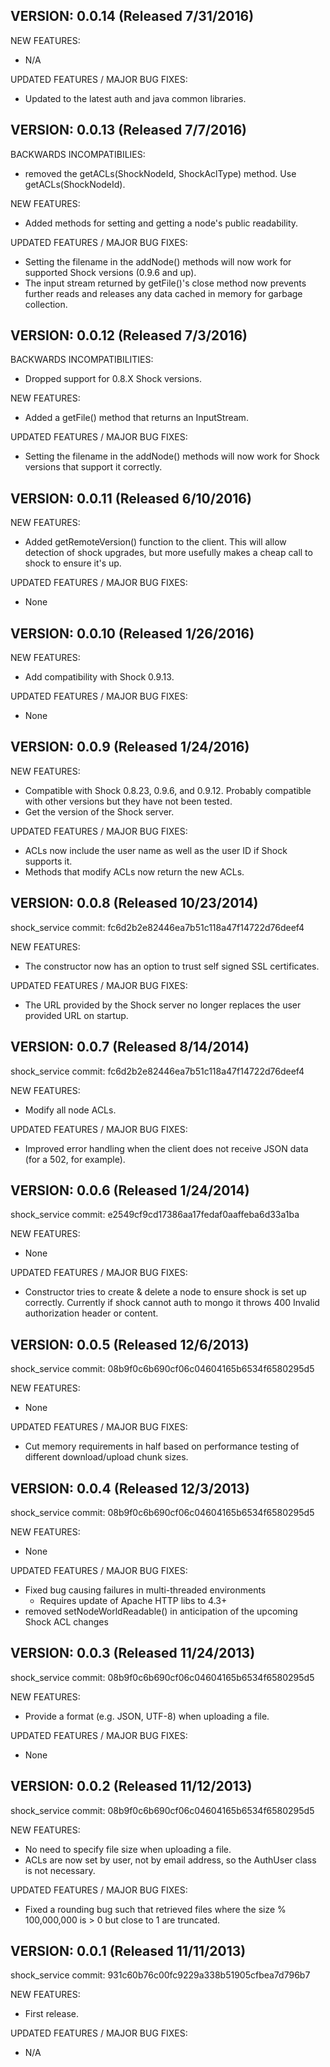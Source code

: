 VERSION: 0.0.14 (Released 7/31/2016)
-----------------------------------------

NEW FEATURES:
- N/A

UPDATED FEATURES / MAJOR BUG FIXES:
- Updated to the latest auth and java common libraries.

VERSION: 0.0.13 (Released 7/7/2016)
-----------------------------------------

BACKWARDS INCOMPATIBILIES:
- removed the getACLs(ShockNodeId, ShockAclType) method. Use
  getACLs(ShockNodeId).

NEW FEATURES:
- Added methods for setting and getting a node's public readability.

UPDATED FEATURES / MAJOR BUG FIXES:
- Setting the filename in the addNode() methods will now work for supported
  Shock versions (0.9.6 and up).
- The input stream returned by getFile()'s close method now prevents further
  reads and releases any data cached in memory for garbage collection.

VERSION: 0.0.12 (Released 7/3/2016)
-----------------------------------------

BACKWARDS INCOMPATIBILITIES:
- Dropped support for 0.8.X Shock versions.

NEW FEATURES:
- Added a getFile() method that returns an InputStream.

UPDATED FEATURES / MAJOR BUG FIXES:
- Setting the filename in the addNode() methods will now work for Shock
  versions that support it correctly.

VERSION: 0.0.11 (Released 6/10/2016)
-----------------------------------------

NEW FEATURES:
- Added getRemoteVersion() function to the client. This will allow detection
  of shock upgrades, but more usefully makes a cheap call to shock to ensure
  it's up.

UPDATED FEATURES / MAJOR BUG FIXES:
- None

VERSION: 0.0.10 (Released 1/26/2016)
-----------------------------------------

NEW FEATURES:
- Add compatibility with Shock 0.9.13.

UPDATED FEATURES / MAJOR BUG FIXES:
- None

VERSION: 0.0.9 (Released 1/24/2016)
-----------------------------------------

NEW FEATURES:
- Compatible with Shock 0.8.23, 0.9.6, and 0.9.12. Probably compatible with
  other versions but they have not been tested.
- Get the version of the Shock server.

UPDATED FEATURES / MAJOR BUG FIXES:
- ACLs now include the user name as well as the user ID if Shock supports it.
- Methods that modify ACLs now return the new ACLs.

VERSION: 0.0.8 (Released 10/23/2014)
-----------------------------------------

shock_service commit: fc6d2b2e82446ea7b51c118a47f14722d76deef4

NEW FEATURES:
- The constructor now has an option to trust self signed SSL certificates.

UPDATED FEATURES / MAJOR BUG FIXES:
- The URL provided by the Shock server no longer replaces the user provided
  URL on startup.

VERSION: 0.0.7 (Released 8/14/2014)
-----------------------------------------

shock_service commit: fc6d2b2e82446ea7b51c118a47f14722d76deef4

NEW FEATURES:
- Modify all node ACLs.

UPDATED FEATURES / MAJOR BUG FIXES:
- Improved error handling when the client does not receive JSON data 
  (for a 502, for example).

VERSION: 0.0.6 (Released 1/24/2014)
-----------------------------------------

shock_service commit: e2549cf9cd17386aa17fedaf0aaffeba6d33a1ba

NEW FEATURES:
- None

UPDATED FEATURES / MAJOR BUG FIXES:
- Constructor tries to create & delete a node to ensure shock is set up
  correctly. Currently if shock cannot auth to mongo it throws
  400 Invalid authorization header or content.

VERSION: 0.0.5 (Released 12/6/2013)
-----------------------------------------

shock_service commit: 08b9f0c6b690cf06c04604165b6534f6580295d5

NEW FEATURES:
- None

UPDATED FEATURES / MAJOR BUG FIXES:
- Cut memory requirements in half based on performance testing of different
	download/upload chunk sizes.

VERSION: 0.0.4 (Released 12/3/2013)
-----------------------------------------

shock_service commit: 08b9f0c6b690cf06c04604165b6534f6580295d5

NEW FEATURES:
- None

UPDATED FEATURES / MAJOR BUG FIXES:
- Fixed bug causing failures in multi-threaded environments
	- Requires update of Apache HTTP libs to 4.3+
- removed setNodeWorldReadable() in anticipation of the upcoming Shock ACL
	changes

VERSION: 0.0.3 (Released 11/24/2013)
-----------------------------------------

shock_service commit: 08b9f0c6b690cf06c04604165b6534f6580295d5

NEW FEATURES:
- Provide a format (e.g. JSON, UTF-8) when uploading a file.

UPDATED FEATURES / MAJOR BUG FIXES:
- None

VERSION: 0.0.2 (Released 11/12/2013)
-----------------------------------------

shock_service commit: 08b9f0c6b690cf06c04604165b6534f6580295d5

NEW FEATURES:
- No need to specify file size when uploading a file.
- ACLs are now set by user, not by email address, so the AuthUser class is
	not necessary.

UPDATED FEATURES / MAJOR BUG FIXES:
- Fixed a rounding bug such that retrieved files where the size % 100,000,000
	is > 0 but close to 1 are truncated.

VERSION: 0.0.1 (Released 11/11/2013)
-----------------------------------------

shock_service commit: 931c60b76c00fc9229a338b51905cfbea7d796b7

NEW FEATURES:
- First release.

UPDATED FEATURES / MAJOR BUG FIXES:
- N/A
